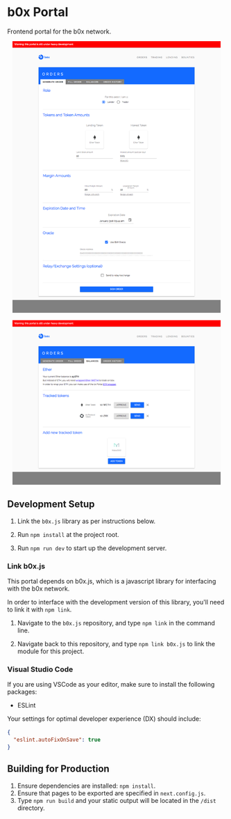 # b0x Portal

Frontend portal for the b0x network.

<p align="center">
  <img alt="gen_order" src="static/gen_order_screen.png" width="480">
</p>

<p align="center">
  <img alt="gen_order" src="static/balances_screen.png" width="480">
</p>

## Development Setup

1. Link the `b0x.js` library as per instructions below.

2. Run `npm install` at the project root.

3. Run `npm run dev` to start up the development server.

### Link b0x.js

This portal depends on b0x.js, which is a javascript library for interfacing with the b0x network.

In order to interface with the development version of this library, you'll need to link it with `npm link`.

1. Navigate to the `b0x.js` repository, and type `npm link` in the command line.

2. Navigate back to this repository, and type `npm link b0x.js` to link the module for this project.

### Visual Studio Code

If you are using VSCode as your editor, make sure to install the following packages:

* ESLint

Your settings for optimal developer experience (DX) should include:

```json
{
  "eslint.autoFixOnSave": true
}
```

## Building for Production

1. Ensure dependencies are installed: `npm install`.
2. Ensure that pages to be exported are specified in `next.config.js`.
3. Type `npm run build` and your static output will be located in the `/dist` directory.